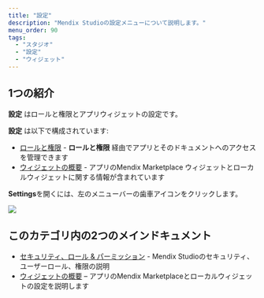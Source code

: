 ```yaml
---
title: "設定"
description: "Mendix Studioの設定メニューについて説明します。"
menu_order: 90
tags:
  - "スタジオ"
  - "設定"
  - "ウィジェット"
---
```


## 1つの紹介

**設定** はロールと権限とアプリウィジェットの設定です。

**設定** は以下で構成されています:

* [ロールと権限](settings-security) - **ロールと権限** 経由でアプリとそのドキュメントへのアクセスを管理できます
* [ウィジェットの概要](settings-widget-overview) - アプリのMendix Marketplace ウィジェットとローカルウィジェットに関する情報が含まれています

**Settings**を開くには、左のメニューバーの歯車アイコンをクリックします。

![](attachments/settings/settings-icon.png)

## このカテゴリ内の2つのメインドキュメント

* [セキュリティ、ロール & パーミッション](settings-security) - Mendix Studioのセキュリティ、ユーザーロール、権限の説明
* [ウィジェットの概要](settings-widget-overview) – アプリのMendix Marketplaceとローカルウィジェットの設定を説明します
